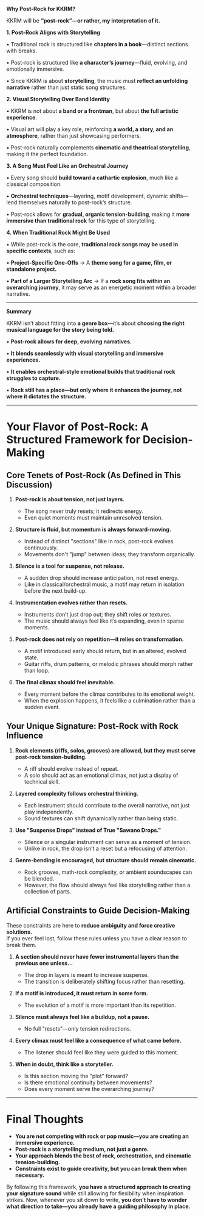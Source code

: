 **Why Post-Rock for KKRM?**

  

KKRM will be **“post-rock”—or rather, my interpretation of it.**

  

**1. Post-Rock Aligns with Storytelling**

• Traditional rock is structured like **chapters in a book**—distinct sections with breaks.

• Post-rock is structured like **a character’s journey**—fluid, evolving, and emotionally immersive.

• Since KKRM is about **storytelling**, the music must **reflect an unfolding narrative** rather than just static song structures.

  

**2. Visual Storytelling Over Band Identity**

• KKRM is not about **a band or a frontman**, but about **the full artistic experience**.

• Visual art will play a key role, reinforcing **a world, a story, and an atmosphere**, rather than just showcasing performers.

• Post-rock naturally complements **cinematic and theatrical storytelling**, making it the perfect foundation.

  

**3. A Song Must Feel Like an Orchestral Journey**

• Every song should **build toward a cathartic explosion**, much like a classical composition.

• **Orchestral techniques**—layering, motif development, dynamic shifts—lend themselves naturally to post-rock’s structure.

• Post-rock allows for **gradual, organic tension-building**, making it **more immersive than traditional rock** for this type of storytelling.

  

**4. When Traditional Rock Might Be Used**

• While post-rock is the core, **traditional rock songs may be used in specific contexts**, such as:

• **Project-Specific One-Offs** → A **theme song for a game, film, or standalone project.**

• **Part of a Larger Storytelling Arc** → If a **rock song fits within an overarching journey**, it may serve as an energetic moment within a broader narrative.

---

**Summary**

  

KKRM isn’t about fitting into **a genre box**—it’s about **choosing the right musical language for the story being told.**

• **Post-rock allows for deep, evolving narratives.**

• **It blends seamlessly with visual storytelling and immersive experiences.**

• **It enables orchestral-style emotional builds that traditional rock struggles to capture.**

• **Rock still has a place—but only where it enhances the journey, not where it dictates the structure.**

---

# Your Flavor of Post-Rock: A Structured Framework for Decision-Making

## Core Tenets of Post-Rock (As Defined in This Discussion)

1. **Post-rock is about tension, not just layers.**
   - The song never truly resets; it redirects energy.
   - Even quiet moments must maintain unresolved tension.

2. **Structure is fluid, but momentum is always forward-moving.**
   - Instead of distinct "sections" like in rock, post-rock evolves continuously.
   - Movements don't "jump" between ideas; they transform organically.

3. **Silence is a tool for suspense, not release.**
   - A sudden drop should increase anticipation, not reset energy.
   - Like in classical/orchestral music, a motif may return in isolation before the next build-up.

4. **Instrumentation evolves rather than resets.**
   - Instruments don’t just drop out; they shift roles or textures.
   - The music should always feel like it’s expanding, even in sparse moments.

5. **Post-rock does not rely on repetition—it relies on transformation.**
   - A motif introduced early should return, but in an altered, evolved state.
   - Guitar riffs, drum patterns, or melodic phrases should morph rather than loop.

6. **The final climax should feel inevitable.**
   - Every moment before the climax contributes to its emotional weight.
   - When the explosion happens, it feels like a culmination rather than a sudden event.

## Your Unique Signature: Post-Rock with Rock Influence

1. **Rock elements (riffs, solos, grooves) are allowed, but they must serve post-rock tension-building.**
   - A riff should evolve instead of repeat.
   - A solo should act as an emotional climax, not just a display of technical skill.

2. **Layered complexity follows orchestral thinking.**
   - Each instrument should contribute to the overall narrative, not just play independently.
   - Sound textures can shift dynamically rather than being static.

3. **Use "Suspense Drops" instead of True "Sawano Drops."**
   - Silence or a singular instrument can serve as a moment of tension.
   - Unlike in rock, the drop isn’t a reset but a refocusing of attention.

4. **Genre-bending is encouraged, but structure should remain cinematic.**
   - Rock grooves, math-rock complexity, or ambient soundscapes can be blended.
   - However, the flow should always feel like storytelling rather than a collection of parts.

## Artificial Constraints to Guide Decision-Making

These constraints are here to **reduce ambiguity and force creative solutions.**  
If you ever feel lost, follow these rules unless you have a clear reason to break them.

1. **A section should never have fewer instrumental layers than the previous one unless…**
   - The drop in layers is meant to increase suspense.
   - The transition is deliberately shifting focus rather than resetting.

2. **If a motif is introduced, it must return in some form.**
   - The evolution of a motif is more important than its repetition.

3. **Silence must always feel like a buildup, not a pause.**
   - No full "resets"—only tension redirections.

4. **Every climax must feel like a consequence of what came before.**
   - The listener should feel like they were guided to this moment.

5. **When in doubt, think like a storyteller.**
   - Is this section moving the "plot" forward?
   - Is there emotional continuity between movements?
   - Does every moment serve the overarching journey?

---

# Final Thoughts

- **You are not competing with rock or pop music—you are creating an immersive experience.**
- **Post-rock is a storytelling medium, not just a genre.**
- **Your approach blends the best of rock, orchestration, and cinematic tension-building.**
- **Constraints exist to guide creativity, but you can break them when necessary.**

By following this framework, **you have a structured approach to creating your signature sound** while still allowing for flexibility when inspiration strikes. Now, whenever you sit down to write, **you don’t have to wonder what direction to take—you already have a guiding philosophy in place.**